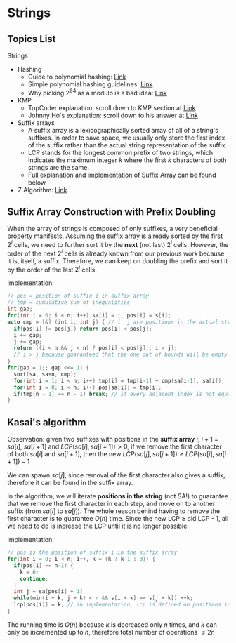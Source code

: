 # Strings

## Topics List

Strings

- Hashing
  - Guide to polynomial hashing: [Link](https://www.mii.lt/olympiads_in_informatics/pdf/INFOL119.pdf)
  - Simple polynomial hashing guidelines: [Link](https://codeforces.com/blog/entry/52697)
  - Why picking $2^{64}$ as a modulo is a bad idea: [Link](https://codeforces.com/blog/entry/4898)
- KMP
  - TopCoder explanation: scroll down to KMP section at [Link](https://www.topcoder.com/community/competitive-programming/tutorials/introduction-to-string-searching-algorithms/)
  - Johnny Ho's explanation: scroll down to his answer at [Link](https://www.quora.com/Why-is-the-time-complexity-of-the-Knuth-Morris-Pratt-algorithm-O-n)
- Suffix arrays
  - A suffix array is a lexicographically sorted array of all of a string's suffixes. In order to save space, we usually only store the first index of the suffix rather than the actual string representation of the suffix.
  - LCP stands for the longest common prefix of two strings, which indicates the maximum integer $k$ where the first $k$ characters of both strings are the same.
  - Full explanation and implementation of Suffix Array can be found below
- Z Algorithm: [Link](https://www.hackerearth.com/practice/algorithms/string-algorithm/z-algorithm/tutorial/)

## Suffix Array Construction with Prefix Doubling

When the array of strings is composed of only suffixes, a very beneficial property manifests. Assuming the suffix array is already sorted by the first $2^i$ cells, we need to further sort it by the **next** (not last) $2^i$ cells. However, the order of the next $2^i$ cells is already known from our previous work because it is, itself, a suffix. Therefore, we can keep on doubling the prefix and sort it by the order of the last $2^i$ cells.

Implementation:

```c
// pos = position of suffix i in suffix array
// tmp = cumulative sum of inequalities
int gap;
for(int i = 0; i < n; i++) sa[i] = i, pos[i] = s[i];
auto cmp = [&] (int i, int j) { // i, j are positions in the actual string
  if(pos[i] != pos[j]) return pos[i] < pos[j];
  i += gap;
  j += gap;
  return ((i < n && j < n) ? pos[i] < pos[j] : i > j);
  // i > j because guaranteed that the one out of bounds will be empty from right after the gap is added (since positions denote START of the suffix), therefore simply index comparison is OK
}
for(gap = 1;; gap <<= 1) {
  sort(sa, sa+n, cmp);
  for(int i = 1; i < n; i++) tmp[i] = tmp[i-1] + cmp(sa[i-1], sa[i]);
  for(int i = 0; i < n; i++) pos[sa[i]] = tmp[i];
  if(tmp[n - 1] == n - 1) break; // if every adjacent index is not equal (sorted completely)
}
```

## Kasai's algorithm

Observation: given two suffixes with positions in the **suffix array** $i$, $i+1$ = $sa[i]$, $sa[i+1]$ and $LCP(sa[i], sa[i+1]) > 0$, if we remove the first character of both $sa[i]$ and $sa[i+1]$, then the new $LCP(sa[j], sa[j+1]) \geq LCP(sa[i], sa[i+1]) - 1$

We can spawn $sa[j]$, since removal of the first character also gives a suffix, therefore it can be found in the suffix array.

In the algorithm, we will iterate **positions in the string** (not SA!) to guarantee that we remove the first character in each step, and move on to another suffix (from $sa[i]$ to $sa[j]$). The whole reason behind having to remove the first character is to guarantee $O(n)$ time. Since the new LCP ≥ old LCP - 1, all we need to do is increase the LCP until it is no longer possible.

Implementation:

```c
// pos is the position of suffix i in the suffix array
for(int i = 0; i < n; i++, k = (k ? k-1 : 0)) {
  if(pos[i] == n-1) {
    k = 0;
    continue;
  }
  int j = sa[pos[i] + 1]
  while(min(i + k, j + k) < n && s[i + k] == s[j + k]) ++k;
  lcp[pos[i]] = k; // in implementation, lcp is defined on positions in SA rather than strings themselves
}
```

The running time is $O(n)$ because $k$ is decreased only $n$ times, and $k$ can only be incremented up to $n$, therefore total number of operations $\leq 2n$
